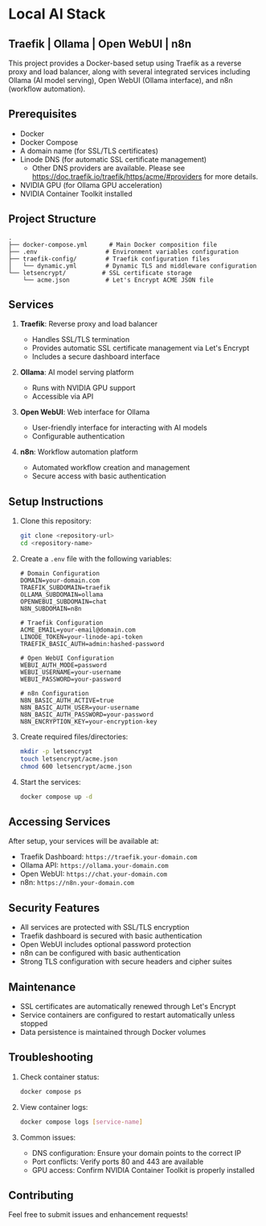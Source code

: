 # Local AI Stack
## Traefik | Ollama | Open WebUI | n8n

This project provides a Docker-based setup using Traefik as a reverse proxy and load balancer, along with several integrated services including Ollama (AI model serving), Open WebUI (Ollama interface), and n8n (workflow automation).

## Prerequisites

- Docker
- Docker Compose
- A domain name (for SSL/TLS certificates)
- Linode DNS (for automatic SSL certificate management)
    - Other DNS providers are available. Please see https://doc.traefik.io/traefik/https/acme/#providers for more details.
- NVIDIA GPU (for Ollama GPU acceleration)
- NVIDIA Container Toolkit installed

## Project Structure

```
.
├── docker-compose.yml      # Main Docker composition file
├── .env                   # Environment variables configuration
├── traefik-config/        # Traefik configuration files
│   └── dynamic.yml        # Dynamic TLS and middleware configuration
└── letsencrypt/          # SSL certificate storage
    └── acme.json          # Let's Encrypt ACME JSON file
```

## Services

1. **Traefik**: Reverse proxy and load balancer
   - Handles SSL/TLS termination
   - Provides automatic SSL certificate management via Let's Encrypt
   - Includes a secure dashboard interface

2. **Ollama**: AI model serving platform
   - Runs with NVIDIA GPU support
   - Accessible via API

3. **Open WebUI**: Web interface for Ollama
   - User-friendly interface for interacting with AI models
   - Configurable authentication

4. **n8n**: Workflow automation platform
   - Automated workflow creation and management
   - Secure access with basic authentication

## Setup Instructions

1. Clone this repository:
   ```bash
   git clone <repository-url>
   cd <repository-name>
   ```

2. Create a `.env` file with the following variables:
   ```
   # Domain Configuration
   DOMAIN=your-domain.com
   TRAEFIK_SUBDOMAIN=traefik
   OLLAMA_SUBDOMAIN=ollama
   OPENWEBUI_SUBDOMAIN=chat
   N8N_SUBDOMAIN=n8n

   # Traefik Configuration
   ACME_EMAIL=your-email@domain.com
   LINODE_TOKEN=your-linode-api-token
   TRAEFIK_BASIC_AUTH=admin:hashed-password

   # Open WebUI Configuration
   WEBUI_AUTH_MODE=password
   WEBUI_USERNAME=your-username
   WEBUI_PASSWORD=your-password

   # n8n Configuration
   N8N_BASIC_AUTH_ACTIVE=true
   N8N_BASIC_AUTH_USER=your-username
   N8N_BASIC_AUTH_PASSWORD=your-password
   N8N_ENCRYPTION_KEY=your-encryption-key
   ```

3. Create required files/directories:
   ```bash
   mkdir -p letsencrypt
   touch letsencrypt/acme.json
   chmod 600 letsencrypt/acme.json
   ```

4. Start the services:
   ```bash
   docker compose up -d
   ```

## Accessing Services

After setup, your services will be available at:

- Traefik Dashboard: `https://traefik.your-domain.com`
- Ollama API: `https://ollama.your-domain.com`
- Open WebUI: `https://chat.your-domain.com`
- n8n: `https://n8n.your-domain.com`

## Security Features

- All services are protected with SSL/TLS encryption
- Traefik dashboard is secured with basic authentication
- Open WebUI includes optional password protection
- n8n can be configured with basic authentication
- Strong TLS configuration with secure headers and cipher suites

## Maintenance

- SSL certificates are automatically renewed through Let's Encrypt
- Service containers are configured to restart automatically unless stopped
- Data persistence is maintained through Docker volumes

## Troubleshooting

1. Check container status:
   ```bash
   docker compose ps
   ```

2. View container logs:
   ```bash
   docker compose logs [service-name]
   ```

3. Common issues:
   - DNS configuration: Ensure your domain points to the correct IP
   - Port conflicts: Verify ports 80 and 443 are available
   - GPU access: Confirm NVIDIA Container Toolkit is properly installed

## Contributing

Feel free to submit issues and enhancement requests!
